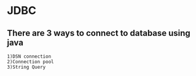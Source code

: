 # JDBC
## There are 3 ways to connect to database using java
    1)DSN connection
    2)Connection pool
    3)String Query
